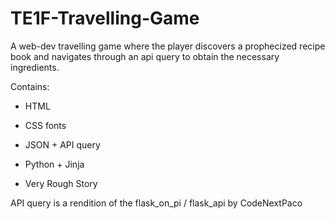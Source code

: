 # TE1F-Travelling-Game
A web-dev travelling game where the player discovers a prophecized recipe book and navigates through an api query to obtain the necessary ingredients.

Contains:
- HTML
- CSS fonts
- JSON + API query
- Python + Jinja

- Very Rough Story

API query is a rendition of the flask_on_pi / flask_api by CodeNextPaco 
